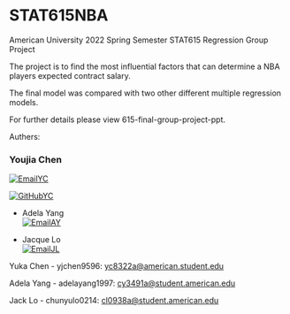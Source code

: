 # STAT615NBA
American University 2022 Spring Semester STAT615 Regression Group Project

The project is to find the most influential factors that can determine a NBA players expected contract salary. 

The final model was compared with two other different multiple regression models. 

For further details please view 615-final-group-project-ppt. 



Authers: 




### Youjia Chen <br />

[![EmailYC](https://custom-icon-badges.demolab.com/badge/-Email%20Yuka-teal?style=for-the-badge&logo=mail&logoColor=white)](mailto:yjchen9596@gmail.com?subject=Contact%20from%20GitHub&body=Hi%20Yuka,%0A%0AI%20am%20reaching%20out%20because%20.%20.%20.)

[![GitHubYC](https://custom-icon-badges.demolab.com/badge/-Yuka's%20GitHub-purple?style=for-the-badge&logo=mark-github&logoColor=white)](mailto:yjchen9596@gmail.com?subject=Contact%20from%20GitHub&body=Hi%20Yuka,%0A%0AI%20am%20reaching%20out%20because%20.%20.%20.)

- Adela Yang <br />
[![EmailAY](https://custom-icon-badges.demolab.com/badge/-Email%20Adela-teal?style=for-the-badge&logo=mail&logoColor=white)](mailto:cy3491a@student.american.edu?subject=Contact%20from%20GitHub%20about%20ShinyApp&body=Hi%20Adela,%0A%0AI%20am%20reaching%20out%20because%20.%20.%20.)

- Jacque Lo <br />
[![EmailJL](https://custom-icon-badges.demolab.com/badge/-Email%20Yuka-teal?style=for-the-badge&logo=mail&logoColor=white)](mailto:cl0938a@student.american.edu?subject=Contact%20from%20GitHub&body=Hi%20Jacque,%0A%0AI%20am%20reaching%20out%20because%20.%20.%20.)


Yuka Chen - yjchen9596: yc8322a@american.student.edu

Adela Yang - adelayang1997: cy3491a@student.american.edu

Jack Lo - chunyulo0214: cl0938a@student.american.edu
